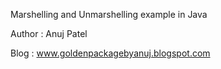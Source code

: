 Marshelling and Unmarshelling example in Java

Author : Anuj Patel

Blog : www.goldenpackagebyanuj.blogspot.com
